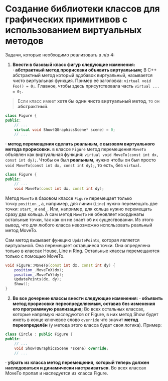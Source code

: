 # Создание библиотеки классов для графических примитивов с использованием виртуальных методов

Задачи, которые необходимо реализовать в л/р 4: 
1. **Внести в базовый класс фигур следующие изменения:**
· **абстрактный метод прорисовки объявить виртуальным;**
В С++ абстрактный метод который вдобавок виртуальный, называется чисто виртуальная функция. Пример её заголовка: `virtual void Foo() = 0;`. Главное, чтобы здесь присутствовала часть `virtual ... = 0;`. 
> Если класс имеет **хотя бы один чисто виртуальный метод**, то он **абстрактный**.
```cpp
class Figure {
public:
    // ...
    virtual void Show(QGraphicsScene* scene) = 0;
    // ...
```
· **метод перемещения сделать реальным, с вызовом виртуального метода прорисовки.**
в классе `Figure` метод перемещения `MoveTo` объявлен как виртуальная функция: `virtual void MoveTo(const int dx, const int dy);`. Чтобы он был **реальным**, нужно чтобы он был просто `void MoveTo(const int dx, const int dy);`, то есть, без `virtual`. 

```cpp
class Figure {
public:
	// ...
    void MoveTo(const int dx, const int dy);
```

Метод `MoveTo` в базовом классе `Figure` перемещает только точку `position_`, а, например, для линии (`Line`) нужно перемещать две точки: `start_` и `end_`. Или, например, для кольца нужно перемещать сразу два кольца. А сам метод `MoveTo` не обновляет координаты остальные точки, так как он не знает об их существовании. Из этого вывод, что для любого класса невозможно использовать реальный метод MoveTo. 

Сам метод вызывает функцию `UpdatePoints`, которая является виртуальной. Она перемещает оставшиеся точки. Она определена только в классах House, Line и Ring. Остальные классы перемещаются только с помощью MoveTo.
```cpp
void Figure::MoveTo(const int dx, const int dy) {
    position_.MoveToX(dx);
    position_.MoveToY(dy);
    UpdatePoints(dx, dy);
    Show();
}
```
2. **Во все дочерние классы внести следующие изменения:**
**· объявить метод прорисовки переопределяемым, оставив без изменения его программную реализацию;**
Во всех остальных классах, которые напрямую наследуются от Figure, в них метод Show будет иметь в конце ключевое слово `override` что значит **метод переопределён** (у метода этого класса будет своя логика). Пример:
```cpp
class Circle : public Figure {
public:
    // ...
    void Show(QGraphicsScene *scene) override;
    // ...
```
· **убрать из класса метод перемещения, который теперь должен наследоваться и динамически настраиваться.** 
Во всех классах MoveTo пропал и наследуется из класса Figure. 